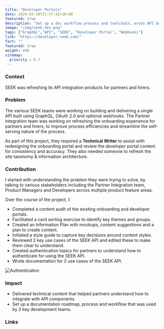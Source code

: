 ```yaml
---
title: "Developer Portals"
date: 2020-03-30T21:57:42+10:00
featured: true
description: "Set up a doc workflow process and toolchain, wrote API documentation, and designed mockups of partner and developer sites for external Partners."
image: "/img/seek_dev.png"
tags: ["GraphQL","API", "SEEK", "Developer Portal", "Webhooks"]
link: "https://developer.seek.com/"
fact: ""
featured: true
weight: 400
sitemap:
  priority : 0.7
---
```


### Context
SEEK was refreshing its API integration products for partners and hirers.

### Problem
The various SEEK teams were working on building and delivering a single API built using GraphQL, OAuth 2.0 and optional webhooks. The Partner Integration team was working on refreshing the onboarding experience for partners and hirers, to improve process efficiencies and streamline the self-serving nature of the process.

As part of this project, they required a **Technical Writer** to assist with redesigning the onboarding portal and review the developer portal content for consistency and accuracy. They also needed someone to refresh the site taxonomy & information architecture.

### Contribution

I started with understanding the problem they were trying to solve, by talking to various stakeholders including the Partner Integration team, Product Managers and Developers across multiple product feature areas.

Over the course of the project, I:

- Completed a content audit of the existing onboarding and developer portals.
- Facilitated a card sorting exercise to identify key themes and groups.
- Created an Information Plan with mockups, content suggestions and a plan to create content.
- Initiated a style guide to capture key decisions around content styles.
- Reviewed 2 key use cases of the SEEK API and edited these to make them clear to understand.
- Created authentication topics for partners to understand how to authenticate for using the SEEK API.
- Wrote documentation for 2 use cases of the SEEK API.

![Authentication](/img/seek_api.png)

### Impact

- Delivered technical content that helped partners understand how to integrate with API components.
- Set up a documentation roadmap, process and workflow that was used by 2 key development teams.

### Links
